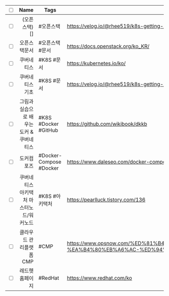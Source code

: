 
| <input type="checkbox"/> |                                     Name | Tags                    | Url                                                                                                             |
| ------------------------ | ----------------------------------------:| ----------------------- | --------------------------------------------------------------------------------------------------------------- |
| <input type="checkbox"/> |                                 (오픈스택)[] | #오픈스택               | https://velog.io/@rhee519/k8s-getting-started                                                                   |
| <input type="checkbox"/> |                             오픈스택문서 | #오픈스택 #문서         | https://docs.openstack.org/ko_KR/                                                                               |
| <input type="checkbox"/> |                               쿠버네티스 | #K8S #문서              | https://kubernetes.io/ko/                                                                                       |
| <input type="checkbox"/> |                          쿠버네티스 기초 | #K8S  #문서             | https://velog.io/@rhee519/k8s-getting-started                                                                   |
| <input type="checkbox"/> | 그림과 실습으로 배우는 도커 & 쿠버네티스 | #K8S #Docker #GitHub    | https://github.com/wikibook/dkkb                                                                                |
| <input type="checkbox"/> |                               도커컴포즈 | #Docker-Compose #Docker | https://www.daleseo.com/docker-compose/                                                                         |
| <input type="checkbox"/> |  쿠버네티스 아키택처 마스터노드/워커노드 | #K8S #아키택처          | https://pearlluck.tistory.com/136                                                                               |
| <input type="checkbox"/> |                  클라우드 관리플랫폼 CMP | #CMP                    | https://www.opsnow.com/%ED%81%B4%EB%9D%BC%EC%9A%B0%EB%93%9C-%EA%B4%80%EB%A6%AC-%ED%94%8C%EB%9E%AB%ED%8F%BC-cmp/ |
| <input type="checkbox"/> |                          레드헷 홈페이지 | #RedHat                 | https://www.redhat.com/ko                                                                                       |

